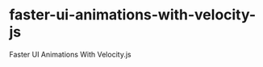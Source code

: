 faster-ui-animations-with-velocity-js
=====================================

Faster UI Animations With Velocity.js
